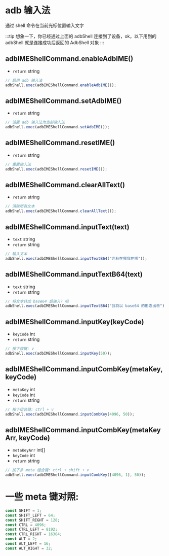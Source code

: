 # adb 输入法

通过 shell 命令在当前光标位置输入文字

:::tip
想象一下，你已经通过上面的 adbShell 连接到了设备，ok，以下用到的 adbShell 就是连接成功后返回的 AdbShell 对象
:::

## adbIMEShellCommand.enableAdbIME()

-   `return` string

```js
// 启用 adb 输入法
adbShell.exec(adbIMEShellCommand.enableAdbIME());
```

## adbIMEShellCommand.setAdbIME()

-   `return` string

```js
// 设置 adb 输入法为当前输入法
adbShell.exec(adbIMEShellCommand.setAdbIME());
```

## adbIMEShellCommand.resetIME()

-   `return` string

```js
// 重置输入法
adbShell.exec(adbIMEShellCommand.resetIME());
```

## adbIMEShellCommand.clearAllText()

-   `return` string

```js
// 清除所有文本
adbShell.exec(adbIMEShellCommand.clearAllText());
```

## adbIMEShellCommand.inputText(text)

-   `text` string
-   `return` string

```js
// 输入文本
adbShell.exec(adbIMEShellCommand.inputTextB64("光标在哪我在哪"));
```

## adbIMEShellCommand.inputTextB64(text)

-   `text` string
-   `return` string

```js
// 将文本转成 base64 后输入? 吧
adbShell.exec(adbIMEShellCommand.inputTextB64("我将以 base64 的形态出击"));
```

## adbIMEShellCommand.inputKey(keyCode)

-   `keyCode` int
-   `return` string

```js
// 按下按键: v
adbShell.exec(adbIMEShellCommand.inputKey(50));
```

## adbIMEShellCommand.inputCombKey(metaKey, keyCode)

-   `metaKey` int
-   `keyCode` int
-   `return` string

```js
// 按下组合键: ctrl + v
adbShell.exec(adbIMEShellCommand.inputCombKey(4096, 50));
```

## adbIMEShellCommand.inputCombKey(metaKeyArr, keyCode)

-   `metaKeyArr` int[]
-   `keyCode` int
-   `return` string

```js
// 按下多 meta 组合键: ctrl + shift + v
adbShell.exec(adbIMEShellCommand.inputCombKey([4096, 1], 50));
```

# 一些 meta 键对照:

```js
const SHIFT = 1;
const SHIFT_LEFT = 64;
const SHIFT_RIGHT = 128;
const CTRL = 4096;
const CTRL_LEFT = 8192;
const CTRL_RIGHT = 16384;
const ALT = 2;
const ALT_LEFT = 16;
const ALT_RIGHT = 32;
```
